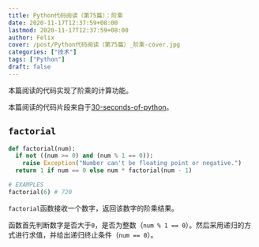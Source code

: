 ```yaml
---
title: Python代码阅读（第75篇）：阶乘
date: 2020-11-17T12:37:59+08:00
lastmod: 2020-11-17T12:37:59+08:00
author: Felix
cover: /post/Python代码阅读（第75篇）_阶乘-cover.jpg
categories: ["技术"]
tags: ["Python"]
draft: false
---
```


本篇阅读的代码实现了阶乘的计算功能。

本篇阅读的代码片段来自于[30-seconds-of-python](https://github.com/30-seconds/30-seconds-of-python)。

<!--more-->

## `factorial`

```python
def factorial(num):
  if not ((num >= 0) and (num % 1 == 0)):
    raise Exception("Number can't be floating point or negative.")
  return 1 if num == 0 else num * factorial(num - 1)

# EXAMPLES
factorial(6) # 720
```

`factorial`函数接收一个数字，返回该数字的阶乘结果。

函数首先判断数字是否大于`0`，是否为整数（`num % 1 == 0`）。然后采用递归的方式进行求值，并给出递归终止条件（`num == 0`）。
